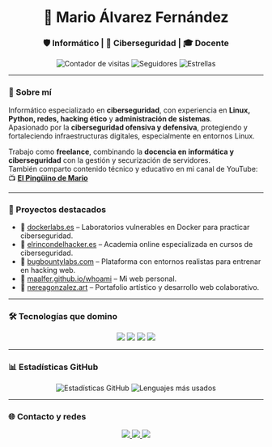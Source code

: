 <h1 align="center">🐧 Mario Álvarez Fernández</h1>
<h3 align="center">🛡️ Informático | 🥷 Ciberseguridad | 🎓 Docente</h3>

<p align="center">
  <img src="https://komarev.com/ghpvc/?username=Maalfer&label=Visitas+al+perfil&color=f0db4f&style=flat-square" alt="Contador de visitas"/>
  <img src="https://img.shields.io/github/followers/Maalfer?label=Seguidores&style=flat-square&color=f0db4f" alt="Seguidores"/>
  <img src="https://img.shields.io/github/stars/Maalfer?label=Estrellas&style=flat-square&color=f0db4f" alt="Estrellas"/>
</p>

---

### 🧠 Sobre mí

Informático especializado en **ciberseguridad**, con experiencia en **Linux, Python, redes, hacking ético** y **administración de sistemas**.  
Apasionado por la **ciberseguridad ofensiva y defensiva**, protegiendo y fortaleciendo infraestructuras digitales, especialmente en entornos Linux.

Trabajo como **freelance**, combinando la **docencia en informática y ciberseguridad** con la gestión y securización de servidores.  
También comparto contenido técnico y educativo en mi canal de YouTube:  
📺 [**El Pingüino de Mario**](https://www.youtube.com/@elpinguinodemario)

---

### 🔧 Proyectos destacados

- 🔹 [dockerlabs.es](https://dockerlabs.es) – Laboratorios vulnerables en Docker para practicar ciberseguridad.  
- 🔹 [elrincondelhacker.es](https://elrincondelhacker.es) – Academia online especializada en cursos de ciberseguridad.  
- 🔹 [bugbountylabs.com](https://bugbountylabs.com) – Plataforma con entornos realistas para entrenar en hacking web.  
- 🔹 [maalfer.github.io/whoami](https://maalfer.github.io/whoami) – Mi web personal.  
- 🔹 [nereagonzalez.art](https://nereagonzalez.art) – Portafolio artístico y desarrollo web colaborativo.

---

### 🛠️ Tecnologías que domino

<p align="center">
  <img src="https://skillicons.dev/icons?i=python,java,js,docker,linux,wordpress,bash,github,git,vscode" />
  <img src="https://img.shields.io/badge/Redes-0d1117?style=for-the-badge&logo=cloudflare&logoColor=f0db4f" />
  <img src="https://img.shields.io/badge/Bases%20de%20Datos-0d1117?style=for-the-badge&logo=mysql&logoColor=f0db4f" />
  <img src="https://img.shields.io/badge/Hacking-0d1117?style=for-the-badge&logo=metasploit&logoColor=f0db4f" />
</p>

---

### 📊 Estadísticas GitHub

<p align="center">
  <img src="https://github-readme-stats.vercel.app/api?username=Maalfer&show_icons=true&theme=dark&icon_color=f0db4f&title_color=f0db4f&text_color=ffffff&border_radius=10" alt="Estadísticas GitHub"/>
  <img src="https://github-readme-stats.vercel.app/api/top-langs/?username=Maalfer&layout=compact&theme=dark&title_color=f0db4f&text_color=ffffff" alt="Lenguajes más usados"/>
</p>

---

### 🌐 Contacto y redes

<p align="center">
  <a href="https://github.com/Maalfer">
    <img src="https://img.shields.io/badge/GitHub-0d1117?style=for-the-badge&logo=github&logoColor=f0db4f"/>
  </a>
  <a href="https://www.linkedin.com/in/maalfer1/">
    <img src="https://img.shields.io/badge/LinkedIn-0d1117?style=for-the-badge&logo=linkedin&logoColor=f0db4f"/>
  </a>
  <a href="https://www.instagram.com/elpinguinodemario/">
    <img src="https://img.shields.io/badge/Instagram-0d1117?style=for-the-badge&logo=instagram&logoColor=f0db4f"/>
  </a>
</p>
